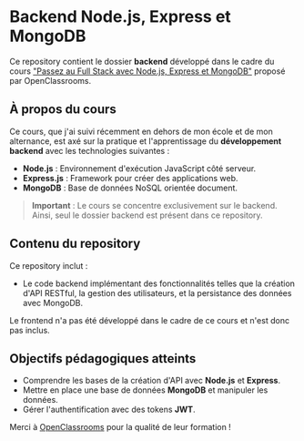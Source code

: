 # Backend Node.js, Express et MongoDB

Ce repository contient le dossier **backend** développé dans le cadre du cours ["Passez au Full Stack avec Node.js, Express et MongoDB"](https://openclassrooms.com/fr/courses/6390246-passez-au-full-stack-avec-node-js-express-et-mongodb) proposé par OpenClassrooms.

## À propos du cours
Ce cours, que j'ai suivi récemment en dehors de mon école et de mon alternance, est axé sur la pratique et l'apprentissage du **développement backend** avec les technologies suivantes :

- **Node.js** : Environnement d'exécution JavaScript côté serveur.
- **Express.js** : Framework pour créer des applications web.
- **MongoDB** : Base de données NoSQL orientée document.

> **Important** : Le cours se concentre exclusivement sur le backend. Ainsi, seul le dossier backend est présent dans ce repository. 

## Contenu du repository

Ce repository inclut :
- Le code backend implémentant des fonctionnalités telles que la création d'API RESTful, la gestion des utilisateurs, et la persistance des données avec MongoDB.

Le frontend n'a pas été développé dans le cadre de ce cours et n'est donc pas inclus.

## Objectifs pédagogiques atteints
- Comprendre les bases de la création d'API avec **Node.js** et **Express**.
- Mettre en place une base de données **MongoDB** et manipuler les données.
- Gérer l'authentification avec des tokens **JWT**.


Merci à [OpenClassrooms](https://openclassrooms.com) pour la qualité de leur formation !
